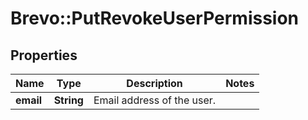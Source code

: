 # Brevo::PutRevokeUserPermission

## Properties
Name | Type | Description | Notes
------------ | ------------- | ------------- | -------------
**email** | **String** | Email address of the user. | 


